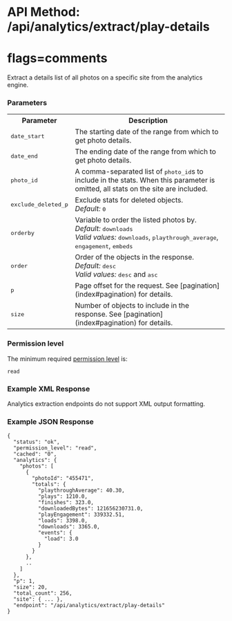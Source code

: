 # API Method: /api/analytics/extract/play-details
# flags=comments

Extract a details list of all photos on a specific site from the analytics engine.

### Parameters

<table class="pretty">
  <tr><th>Parameter</th><th>Description</th></tr>
  <tr>
    <td><tt>date_start</tt></td>
    <td>The starting date of the range from which to get photo details.</td>
  </tr>
  <tr>
    <td><tt>date_end</tt></td>
    <td>The ending date of the range from which to get photo details.</td>
  </tr>
  <tr>
    <td><tt>photo_id</tt></td>
    <td>A comma-separated list of <tt>photo_id</tt>s to include in the stats. When this parameter is omitted, all stats on the site are included.</td>
  </tr>
  <tr>
    <td><tt>exclude_deleted_p</tt></td>
    <td>
      Exclude stats for deleted objects.<br/>
      <i>Default:</i> <tt>0</tt>
    </td>
  </tr>
  <tr>
    <td>
      <tt>orderby</tt>
    </td>
    <td>
      Variable to order the listed photos by.<br/>
      <i>Default:</i> <tt>downloads</tt><br/>
      <i>Valid values:</i> <tt>downloads</tt>, <tt>playthrough_average</tt>, <tt>engagement</tt>, <tt>embeds</tt>
    </td>
  </tr>
  <tr>
    <td>
      <tt>order</tt>
    </td>
    <td>
      Order of the objects in the response.<br/>
      <i>Default:</i> <tt>desc</tt><br/>
      <i>Valid values:</i> <tt>desc</tt> and <tt>asc</tt>
    </td>
  </tr>
  <tr>
    <td>
      <tt>p</tt>
    </td>
    <td>
      Page offset for the request. See [pagination](index#pagination) for details.
    </td>
  </tr>
  <tr>
    <td>
      <tt>size</tt>
    </td>
    <td>
      Number of objects to include in the response. See [pagination](index#pagination) for details.
    </td>
  </tr>
</table>

### Permission level 

The minimum required [permission level](index#permission-level) is:

    read


### Example XML Response

Analytics extraction endpoints do not support XML output formatting.

### Example JSON Response

    {
      "status": "ok", 
      "permission_level": "read",
      "cached": "0",
      "analytics": {
        "photos": [
          {
            "photoId": "455471",
            "totals": {
              "playthroughAverage": 40.30,
              "plays": 1210.0,
              "finishes": 323.0,
              "downloadedBytes": 121656230731.0,
              "playEngagement": 339332.51,
              "loads": 3398.0,
              "downloads": 3365.0,
              "events": {
                "load": 3.0
              }
            }
          },
          ..
        ]
      },
      "p": 1,
      "size": 20,
      "total_count": 256,
      "site": { ... },
      "endpoint": "/api/analytics/extract/play-details"
    }
